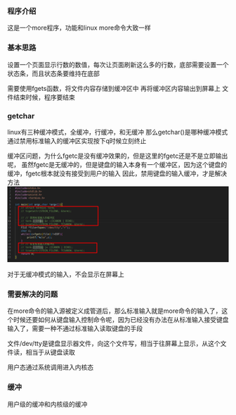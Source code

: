 ### 程序介绍
这是一个more程序，功能和linux more命令大致一样

### 基本思路
设置一个页面显示行数的数值，每次让页面刷新这么多的行数，底部需要设置一个状态条，而且状态条要维持在底部

需要使用fgets函数，将文件内容存储到缓冲区中
再将缓冲区内容输出到屏幕上
文件结束时候，程序要结束

### getchar
linux有三种缓冲模式，全缓冲，行缓冲，和无缓冲
那么getchar()是哪种缓冲模式
通过禁用标准输入的缓冲区实现按下q时候立刻终止

缓冲区问题，为什么fgetc是没有缓冲效果的，但是这里的fgetc还是不是立即输出呢，
虽然fgetc是无缓冲的，但是键盘的输入本身有一个缓冲区，因为这个键盘的缓冲，fgetc根本就没有接受到用户的输入
因此，禁用键盘的输入缓冲，才是解决方法
![Alt text](image.png)

对于无缓冲模式的输入，不会显示在屏幕上


### 需要解决的问题
在more命令的输入源被定义成管道后，那么标准输入就是more命令的输入了，这个时候还要如何从键盘输入控制命令呢，因为已经没有办法在从标准输入接受键盘输入了，需要一种不通过标准输入读取键盘的手段

文件/dev/tty是键盘显示器文件，向这个文件写，相当于往屏幕上显示，从这个文件读，相当于从键盘读取

用户态通过系统调用进入内核态

### 缓冲
用户级的缓冲和内核级的缓冲


